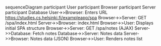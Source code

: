 sequenceDiagram
    participant User
    participant Browser
    participant Server
    participant Database
    User->>Browser: Enters URL https://studies.cs.helsinki.fi/exampleapp/spa
    Browser->>Server: GET /spa/index.html
    Server->>Browser: index.html
    Browser->>User: Displays initial SPA structure
    Browser->>Server: GET /spa/notes (AJAX)
    Server->>Database: Fetch notes
    Database->>Server: Notes data
    Server->>Browser: Notes data (JSON)
    Browser->>User: Renders notes list